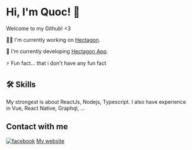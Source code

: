 # Hi, I'm Quoc! 👋
Welcome to my Github! <3

👩‍💻 I'm currently working on [Hectagon](https://www.hectagon.finance/).

🧠 I'm currently developing [Hectagon App](https://app.hectagon.finance/). 


⚡️ Fun fact... that i don't have any fun fact
## 🛠 Skills
My strongest is about ReactJs, Nodejs, Typescript. I also have experience in Vue, React Native, Graphql, ...

## Contact with me


[![facebook](https://img.shields.io/badge/Facebook-1DA1F2?style=for-the-badge&logo=facebook&logoColor=white)](https://www.facebook.com/quocpham2000/)
[My website](https://portfolio.quocpham.info/)
